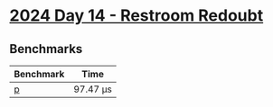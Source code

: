 # [2024 Day 14 - Restroom Redoubt](https://adventofcode.com/2024/day/14)

## Benchmarks

<!-- BEGIN benches -->
| Benchmark             | Time      |
| --------------------- | --------- |
| [p](./src/lib.rs#L15) | 97.47 µs |

<!-- END benches -->
<!-- BEGIN other_benches -->

<!-- END other_benches -->